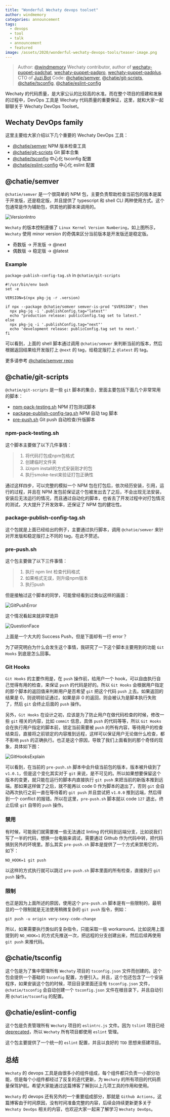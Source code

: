 ```yaml
---
title: "Wonderful Wechaty devops toolset"
author: windmemory
categories: announcement
tags: 
  - devops
  - tool
  - talk
  - announcement
  - featured
image: /assets/2020/wonderful-wechaty-devops-tools/teaser-image.png
---
```


> Author: [@windmemory](https://github.com/windmemory) Wechaty contributor, author of [wechaty-puppet-padchat](https://github.com/wechaty/wechaty-puppet-padchat), [wechaty-puppet-padpro](https://github.com/wechaty/wechaty-puppet-padpro), [wechaty-puppet-padplus](https://github.com/wechaty/wechaty-puppet-padplus). CTO of [Juzi.Bot](https://pre-angel.com/portfolios/juzibot/)
> Code: [@chatie/semver](https://github.com/chatie/semver), [@chatie/git-scripts](https://github.com/chatie/git-scripts), [@chatie/tsconfig](https://github.com/chatie/tsconfig), [@chatie/eslint-config](https://github.com/chatie/eslint-config)

Wechaty 的代码质量，是大家公认的比较高的水准。而在整个项目的搭建和发展的过程中，DevOps 工具是 Wechaty 代码质量的重要保证，这里，就和大家一起聊聊关于 Wechaty DevOps Toolset。

## Wechaty DevOps family

这里主要给大家介绍以下几个重要的 Wechaty DevOps 工具：

- [@chatie/semver](#@chatiesemver) NPM 版本检查工具
- [@chatie/git-scripts](#@chatiegit-scripts) Git 脚本合集
- [@chatie/tsconfig](#@chatietsconfig) 中心化 tsconfig 配置
- [@chatie/eslint-config](#@chatieeslint-config) 中心化 eslint 配置

## @chatie/semver

`@chatie/semver` 是一个很简单的 NPM 包，主要负责帮助检查当前包的版本是属于开发版，还是稳定版，并且提供了 typescript 和 shell CLI 两种使用方式。这个包通常是作为辅助包，供其他的脚本来调用的。

![VersionIntro][version-intro]

`Wechaty` 的版本控制遵循了 `Linux Kernel Version Numbering`，如上图所示，`Wechaty` 使用 minor version 的奇偶来区分当前版本是开发版还是稳定版。

- 奇数版 -> 开发版 -> @next
- 偶数版 -> 稳定版 -> @latest

### Example

`package-publish-config-tag.sh` in `@chatie/git-scripts`

```shell
#!/usr/bin/env bash
set -e

VERSION=$(npx pkg-jq -r .version)

if npx --package @chatie/semver semver-is-prod "$VERSION"; then
  npx pkg-jq -i '.publishConfig.tag="latest"'
  echo "production release: publicConfig.tag set to latest."
else
  npx pkg-jq -i '.publishConfig.tag="next"'
  echo 'development release: publicConfig.tag set to next.'
fi
```

可以看到，上面的 shell 脚本通过调用 `@chatie/semver` 来判断当前的版本，然后根据返回结果给开发版打上 `@next` 的 tag，给稳定版打上 `@latest` 的 tag。

更多请参考 [@chatie/semver repo](https://github.com/chatie/semver)

## @chatie/git-scripts

`@chatie/git-scripts` 是一些 `git` 脚本的集合，里面主要包括下面几个非常常用的脚本：

- [npm-pack-testing.sh](#npm-pack-testingsh) NPM 打包测试脚本
- [package-publish-config-tag.sh](#package-publish-config-tagsh) NPM 自动 tag 脚本
- [pre-push.sh](#pre-pushsh) Git push 自动检查/升版脚本

### npm-pack-testing.sh

这个脚本主要做了以下几件事情：

> 1. 将代码打包成npm包格式
> 1. 创建临时文件夹
> 1. 以npm install的方式安装刚才的包
> 1. 执行smoke-test来验证打包正确性

通过这样四步，可以完整的模拟一个 NPM 包在打包后，依次经历安装，引用，运行的过程，并且在 NPM 发包前保证这个包被发出去了之后，不会出现无法安装，安装后无法运行的情况，而且通过自动化的脚本，也省去了开发过程中对打包情况的测试，大大提升了开发效率，还保证了 NPM 包的健壮性。

### package-publish-config-tag.sh

这个包就是上面已经给出的例子，主要通过执行脚本，调用 `@chatie/semver` 来针对开发版和稳定版打上不同的 tag，在此不赘述。

### pre-push.sh

这个包主要做了以下三件事情：

> 1. 执行 npm lint 检查代码格式
> 1. 如果格式无误，则升级npm版本
> 1. 执行push

但是接触过这个脚本的同学，可能曾经看到过类似这样的画面：

![GitPushError][git-push-error]

这个情况看起来就非常诡异

![QuestionFace][question-face]

上面是一个大大的 Success Push，但是下面却有一行 error？

为了研究明白为什么会发生这个事情，我研究了一下这个脚本主要用到的功能 `Git Hooks` 到底是怎么回事。

### Git Hooks

`Git Hooks` 的主要作用是，在 `push` 操作前，给用户一个 hook，可以自由执行自己觉得有用的检查，来保证 `push` 的代码是好的。所以 `Git Hooks` 会根据用户指定的那个脚本的返回值来判断用户是否希望 `git` 把这个代码 `push` 上去。如果返回的结果是 0，则说明验证通过，如果是非 0 的返回，则会被认为是脚本执行失败了，然后 `git` 会终止后面的 `push` 操作。

另外，`Git Hooks` 在设计之初，应该是为了防止用户在做代码检查的时候，修改一些 `git` 相关的内容，比如 `commit` 信息，具体 `push` 的代码等等，所以 `Git Hooks` 会在执行用户指定的脚本前，锁定当前需要被 `push` 的所有内容，等待用户的检查结束后，直接将之前锁定的内容推到远程，这样可以保证用户无论做什么检查，都不影响 `push` 的正确执行。也正是这个原因，导致了我们上面看到的那个奇怪的现象，具体如下图：

![GitHooksExplain][git-hooks-explain]

可以看到，在当前的 `pre-push.sh` 脚本中会升级当前包的版本，版本被升级到了 `v1.0.1`，但是这个变化其实对于 `git` 来说，是不可见的。所以如果想要保留这个版本的变更，就只能在运行的脚本内直接执行 `git push` 来把当前的新版本推到远端。那如果这样做了之后，就不能再以 code 0 作为脚本的退出了，否则 `git` 会自动再次执行之前一直在等待着的 `git push` 并且尝试把 `v1.0.0` 推到远端，然后得到一个 conflict 的报错。所以在这里，`pre-push.sh` 脚本就以 code `127` 退出，终止后续 `git` 自带的 `push` 操作。

### 禁用

有时候，可能我们就需要推一些无法通过 linting 的代码到远端分支，比如说我们写了一半的代码，想换一台电脑来调试，需要通过 Github 作为代码中转，把代码搞到另外的环境里。那么其实 `pre-push.sh` 脚本是提供了一个方式来禁用它的，如下：

```shell
NO_HOOK=1 git push
```

以这样的方式执行就可以跳过 `pre-push.sh` 脚本里面的所有检查，直接执行 `git push` 操作。

### 限制

也正是因为上面所述的原因，使用这个 `pre-push.sh` 脚本是有一些限制的，最明显的一个限制就是无法使用稍微复杂的 `git push` 指令，例如：

```shell
git push -u origin very-sexy-code-change
```

所以，如果需要执行类似的复杂指令，只能采取一些 workaround。比如说用上面提到的 `NO_HOOK=1` 的方式先推送一次，把远程的分支创建出来，然后后续再使用 `git push` 来推代码。

## @chatie/tsconfig

这个包是为了集中管理所有 `Wechaty` 项目的 `tsconfig.json` 文件而创建的。这个包会提供一个基础的 `tsconfig` 配置，方便引入。并且，这个包还包含了一个安装程序，如果安装这个包的时候，项目目录里面还没有 `tsconfig.json` 文件，`@chatie/tsconfig` 会自动创建一个 `tsconfig.json` 文件在根目录下，并且自动引用 `@chatie/tsconfig` 的配置。

## @chatie/eslint-config

这个包是负责管理所有 `Wechaty` 项目的 `eslintrc.js` 文件。因为 `tslint` 项目已经 [deprecated](https://github.com/palantir/tslint/issues/4534)，所以 `Wechaty` 所有项目都使用 `eslint` 管理。

这个包主要提供了一个统一的 `eslint` 配置，并且以良好的 `TDD` 思想来搭建项目。

## 总结

`Wechaty` 的 devops 工具是由很多小的组件组成，每个组件都只负责一小部分功能，但是每个小组件都经过了反复的迭代更新，为 `Wechaty` 的所有项目的代码质量保驾护航。希望大家能通过这篇博客了解到以上几项工具的作用和使用。

`Wechaty` 的 devops 还有另外的一个重要组成部分，那就是 `Github Actions`，这篇博客由于时间原因，没有时间准备完整的内容，后续会持续更新更多关于 `Wechaty DevOps` 相关的内容，也欢迎大家一起来了解学习 `Wechaty DevOps`。

[version-intro]: /assets/2020/wonderful-wechaty-devops-tools/version-intro.png
[git-push-error]: /assets/2020/wonderful-wechaty-devops-tools/git-push-error.jpg
[question-face]: /assets/2020/wonderful-wechaty-devops-tools/question-face.png
[git-hooks-explain]: /assets/2020/wonderful-wechaty-devops-tools/git-hooks-explain.png
